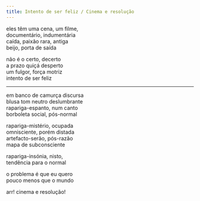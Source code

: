```yaml
---
title: Intento de ser feliz / Cinema e resolução
---
```


eles têm uma cena, um filme,  
documentário, indumentária  
caída, paixão rara, antiga  
beijo, porta de saída  

não é o certo, decerto  
a prazo quiçá desperto  
um fulgor, força motriz  
intento de ser feliz  

---

em banco de camurça discursa  
blusa tom neutro deslumbrante  
rapariga-espanto, num canto  
borboleta social, pós-normal  

rapariga-mistério, ocupada  
omnisciente, porém distada  
artefacto-serão, pós-razão  
mapa de subconsciente  

rapariga-insónia, nisto,  
tendência para o normal  

o problema é que eu quero  
pouco menos que o mundo  

arr! cinema e resolução!
